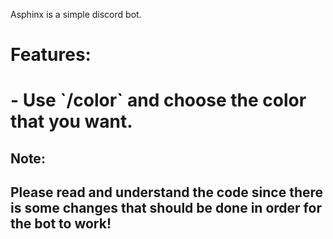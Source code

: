 Asphinx is a simple discord bot.

<h1>Features:<h1>
- Use `/color` and choose the color that you want.

<h2>Note:<h2> Please read and understand the code since there is some changes that should be done in order for the bot to work!
